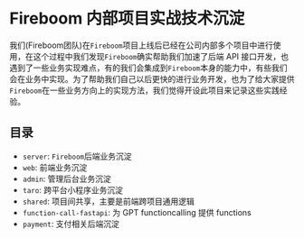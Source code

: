 # Fireboom 内部项目实战技术沉淀

我们(Fireboom团队)在`Fireboom`项目上线后已经在公司内部多个项目中进行使用，在这个过程中我们发现`Fireboom`确实帮助我们加速了后端 API 接口开发，也遇到了一些业务实现难点，有的我们会集成到`Fireboom`本身的能力中，有些我们会在业务中实现。为了帮助我们自己以后更快的进行业务开发，也为了给大家提供`Fireboom`在一些业务方向上的实现方法，我们觉得开设此项目来记录这些实践经验。

## 目录

- `server`: `Fireboom`后端业务沉淀
- `web`: 前端业务沉淀
- `admin`: 管理后台业务沉淀
- `taro`: 跨平台小程序业务沉淀
- `shared`: 项目间共享，主要是前端跨项目通用逻辑
- `function-call-fastapi`: 为 GPT functioncalling 提供 functions
- `payment`: 支付相关后端沉淀